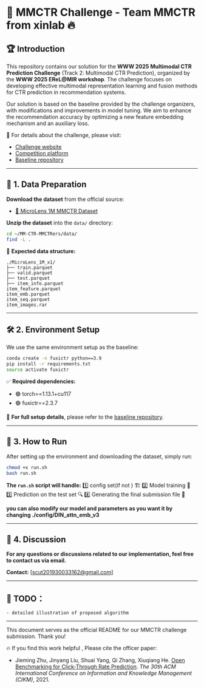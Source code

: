 # 🚀 MMCTR Challenge - Team MMCTR from xinlab 🔥

## 🏆 Introduction

This repository contains our solution for the **WWW 2025 Multimodal CTR Prediction Challenge** (Track 2: Multimodal CTR Prediction), organized by the **WWW 2025 EReL@MIR workshop**. The challenge focuses on developing effective multimodal representation learning and fusion methods for CTR prediction in recommendation systems.

Our solution is based on the baseline provided by the challenge organizers, with modifications and improvements in model tuning. We aim to enhance the recommendation accuracy by optimizing a new feature embedding mechanism and an  auxiliary loss.

📌 For details about the challenge, please visit:
-  [Challenge website](https://erel-mir.github.io/challenge/mmctr-track2/)
-  [Competition platform](https://www.codabench.org/competitions/5372/)
-  [Baseline repository](https://github.com/reczoo/WWW2025_MMCTR_Challenge)

---

## 📂 1. Data Preparation

 **Download the dataset** from the official source:
   - [🔗 MicroLens 1M MMCTR Dataset](https://recsys.westlake.edu.cn/MicroLens_1M_MMCTR)

 **Unzip the dataset** into the `data/` directory:

```bash
cd ~/MM-CTR-MMCTRers/data/
find -L .
```

📁 **Expected data structure:**
```
./MicroLens_1M_x1/
├── train.parquet
├── valid.parquet
├── test.parquet
├── item_info.parquet
item_feature.parquet   
item_emb.parquet      
item_seq.parquet      
item_images.rar      
```

---

## 🛠️ 2. Environment Setup

We use the same environment setup as the baseline:

```bash
conda create -n fuxictr python==3.9
pip install -r requirements.txt
source activate fuxictr
```

✅ **Required dependencies:**
- 🟢 torch==1.13.1+cu117
- 🟢 fuxictr==2.3.7

📌 **For full setup details**, please refer to the [baseline repository](https://github.com/reczoo/WWW2025_MMCTR_Challenge).

---

## 🚀 3. How to Run

After setting up the environment and downloading the dataset, simply run:

```bash
chmod +x run.sh
bash run.sh
```

 **The `run.sh` script will handle:**
1️⃣ config set(if not ) 🏗️
2️⃣ Model training 🎯
3️⃣ Prediction on the test set 🔍
4️⃣ Generating the final submission file 📄

**you can also modify our model and parameters as you want it by changing  ./config/DIN_attn_emb_v3**

---

## 💬 4. Discussion

**For any questions or discussions related to our implementation, feel free to contact us via email.**

 **Contact:** [scut201930033162@gmail.com]

---
## 📌 TODO：
    - detailed illustration of proposed algorithm
---

This document serves as the official README for our MMCTR challenge submission. Thank you! 

🔥 If you find this work helpful , Please cite the officer paper:

+ Jieming Zhu, Jinyang Liu, Shuai Yang, Qi Zhang, Xiuqiang He. [Open Benchmarking for Click-Through Rate Prediction](https://arxiv.org/abs/2009.05794). *The 30th ACM International Conference on Information and Knowledge Management (CIKM)*, 2021.
